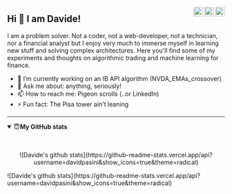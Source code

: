 <a href="https://davidpasini.github.io/"><img align="right" alt="Davide's GitHub" width="22px" src="https://cdn.jsdelivr.net/npm/simple-icons@v3/icons/github.svg" style="max-width:100%;"></a><a href="https://www.linkedin.com/in/davidepasini/"><img align="right" alt="Davide's Linkdein" width="22px" src="https://cdn.jsdelivr.net/npm/simple-icons@v3/icons/linkedin.svg" style="max-width:100%;"></a><a href="https://www.instagram.com/davidpasini/"><img align="right" alt="Davide's's Insta" width="22px" src="https://cdn.jsdelivr.net/npm/simple-icons@v3/icons/instagram.svg" style="max-width:100%;"></a>
## Hi 👋 I am Davide!

I am a problem solver. Not a coder, not a web-developer, not a technician, nor a financial analyst but I enjoy very much to immerse myself in learning new stuff and solving complex architectures. Here you'll find some of my experiments and thoughts on algorithmic trading and machine learning for finance.

- 🔭 I’m currently working on an IB API algorithm (NVDA_EMAs_crossover)
- 💬 Ask me about: anything, seriously!
- 📫 How to reach me: Pigeon scrolls (..or LinkedIn)
- ⚡ Fun fact: The Pisa tower ain't leaning

---
<details open>
  <br>
  <summary><g-emoji class="g-emoji" alias="innocent" fallback-src="https://github.githubassets.com/images/icons/emoji/unicode/1f607.png">😇</g-emoji><b>My GitHub stats</b></summary>
  <br>
  <p align="center">![Davide's github stats](https://github-readme-stats.vercel.app/api?username=davidpasini&show_icons=true&theme=radical)</p>
</details>
![Davide's github stats](https://github-readme-stats.vercel.app/api?username=davidpasini&show_icons=true&theme=radical)
